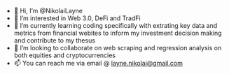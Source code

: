 - 👋 Hi, I’m @NikolaiLayne
- 👀 I’m interested in Web 3.0, DeFi and TradFi 
- 🌱 I’m currently learning coding specifically with extrating key data and metrics from financial webites to inform my investment decision making and contribute to my thesus
- 💞️ I’m looking to collaborate on web scraping and regression analysis on both equities and cryptocurrencies 
- 📫 You can reach me via email @ layne.nikolai@gmail.com

<!---
NikolaiLayne/NikolaiLayne is a ✨ special ✨ repository because its `README.md` (this file) appears on your GitHub profile.
You can click the Preview link to take a look at your changes.
--->
